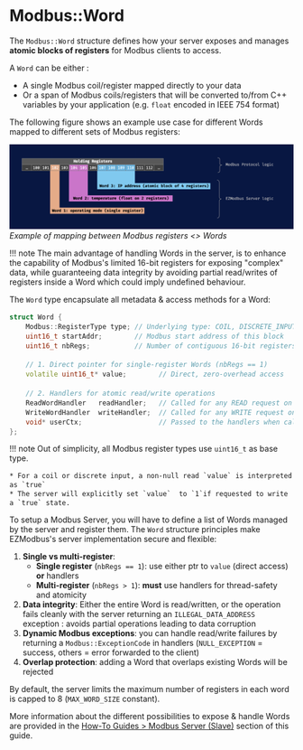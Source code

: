 # Modbus::Word

The `Modbus::Word` structure defines how your server exposes and manages **atomic blocks of registers** for Modbus clients to access.

A `Word` can be either :

* A single Modbus coil/register mapped directly to your data
* Or a span of Modbus coils/registers that will be converted to/from C++ variables by your application (e.g. `float` encoded in IEEE 754 format)

The following figure shows an example use case for different Words mapped to different sets of Modbus registers:

![Word concept](../99-assets/word_concept.png)
*Example of mapping between Modbus registers <> Words*

!!! note
    The main advantage of handling Words in the server, is to enhance the capability of Modbus's limited 16-bit registers for exposing "complex" data, while guaranteeing data integrity by avoiding partial read/writes of registers inside a Word which could imply undefined behaviour.

The `Word` type encapsulate all metadata & access methods for a Word:

```cpp
struct Word {
    Modbus::RegisterType type; // Underlying type: COIL, DISCRETE_INPUT, etc.
    uint16_t startAddr;        // Modbus start address of this block
    uint16_t nbRegs;           // Number of contiguous 16-bit registers in this block

    // 1. Direct pointer for single-register Words (nbRegs == 1)
    volatile uint16_t* value;        // Direct, zero-overhead access

    // 2. Handlers for atomic read/write operations
    ReadWordHandler   readHandler;   // Called for any READ request on this block
    WriteWordHandler  writeHandler;  // Called for any WRITE request on this block
    void* userCtx;                   // Passed to the handlers when called (optional)
};
```

!!! note
    Out of simplicity, all Modbus register types use `uint16_t` as base type.

    * For a coil or discrete input, a non-null read `value` is interpreted as `true`
    * The server will explicitly set `value`  to `1`if requested to write a `true` state.

To setup a Modbus Server, you will have to define a list of Words managed by the server and register them. The `Word` structure principles make EZModbus's server implementation secure and flexible:

1. **Single vs multi-register**:
    * **Single register** (`nbRegs == 1`): use either ptr to `value` (direct access) **or** handlers
    * **Multi-register** (`nbRegs > 1`): **must** use handlers for thread-safety and atomicity
2. **Data integrity**: Either the entire Word is read/written, or the operation fails cleanly with the server returning an `ILLEGAL_DATA_ADDRESS` exception : avoids partial operations leading to data corruption
3. **Dynamic Modbus exceptions**: you can handle read/write failures by returning a `Modbus::ExceptionCode` in handlers (`NULL_EXCEPTION` = success, others = error forwarded to the client)
4. **Overlap protection**: adding a Word that overlaps existing Words will be rejected

By default, the server limits the maximum number of registers in each word is capped to 8 (`MAX_WORD_SIZE` constant).

More information about the different possibilities to expose & handle Words are provided in the [How-To Guides > Modbus Server (Slave)](../30-how-to-guides/301-modbus-server-slave.md#word-value-access-methods) section of this guide.
